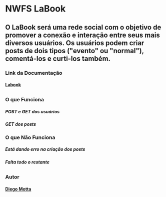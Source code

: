# NWFS LaBook 

## O LaBook será uma rede social com o objetivo de promover a conexão e interação entre seus mais diversos usuários. Os usuários podem criar posts de dois tipos ("evento" ou "normal"), comentá-los e curti-los também.

### Link da Documentação

#### [Labook](https://www.getpostman.com/)

##

### O que Funciona 

##### POST e GET dos usuários
##### GET dos posts

### O que Não Funciona
##### Está dando erro na criação dos posts
##### Falta todo o restante

##

### Autor 
#### [Diego Motta](https://github.com/mdiego93)